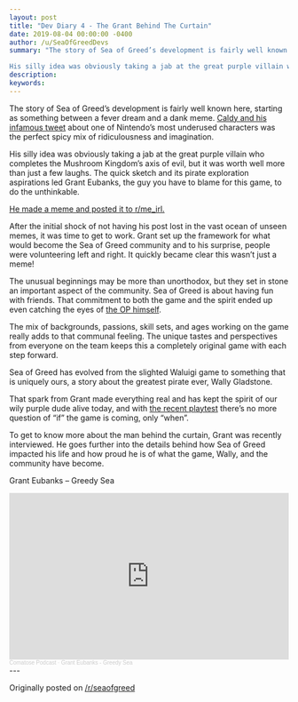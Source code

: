 ```yaml
---
layout: post
title: "Dev Diary 4 - The Grant Behind The Curtain"
date: 2019-08-04 00:00:00 -0400
author: /u/SeaOfGreedDevs
summary: "The story of Sea of Greed’s development is fairly well known here, starting as something between a fever dream and a dank meme. Caldy and his infamous tweet about one of Nintendo’s most underused characters was the perfect spicy mix of ridiculousness and imagination.

His silly idea was obviously taking a jab at the great purple villain who completes the Mushroom Kingdom’s axis of evil, but it was worth well more than just a few laughs. The quick sketch and its pirate exploration aspirations led Grant Eubanks, the guy you have to blame for this game, to do the unthinkable."
description:
keywords:
---
```


The story of Sea of Greed’s development is fairly well known here, starting as something between a fever dream and a dank meme. [Caldy and his infamous tweet](https://twitter.com/caldy/status/877661229254180865) about one of Nintendo’s most underused characters was the perfect spicy mix of ridiculousness and imagination.

His silly idea was obviously taking a jab at the great purple villain who completes the Mushroom Kingdom’s axis of evil, but it was worth well more than just a few laughs. The quick sketch and its pirate exploration aspirations led Grant Eubanks, the guy you have to blame for this game, to do the unthinkable.

[He made a meme and posted it to r/me_irl.](https://i.redd.it/jdprcreqbc831.png)

After the initial shock of not having his post lost in the vast ocean of unseen memes, it was time to get to work. Grant set up the framework for what would become the Sea of Greed community and to his surprise, people were volunteering left and right. It quickly became clear this wasn’t just a meme!

The unusual beginnings may be more than unorthodox, but they set in stone an important aspect of the community. Sea of Greed is about having fun with friends. That commitment to both the game and the spirit ended up even catching the eyes of [the OP himself](https://web.archive.org/web/20180625013359oe_/http://www.dorkly.com/post/86641/how-one-tweet-kickstarted-a-community-into-building-a-waluigi-pirate-game").

The mix of backgrounds, passions, skill sets, and ages working on the game really adds to that communal feeling. The unique tastes and perspectives from everyone on the team keeps this a completely original game with each step forward.

Sea of Greed has evolved from the slighted Waluigi game to something that is uniquely ours, a story about the greatest pirate ever, Wally Gladstone.

That spark from Grant made everything real and has kept the spirit of our wily purple dude alive today, and with [the recent playtest](http://127.0.0.1:4000/2019/08/04/devdiary3.html) there’s no more question of “if” the game is coming, only “when”.

To get to know more about the man behind the curtain, Grant was recently interviewed. He goes further into the details behind how Sea of Greed impacted his life and how proud he is of what the game, Wally, and the community have become.

Grant Eubanks – Greedy Sea

<iframe width="100%" height="300" scrolling="no" frameborder="no" allow="autoplay" src="https://w.soundcloud.com/player/?url=https%3A//api.soundcloud.com/tracks/666706967&color=%23ff5500&auto_play=false&hide_related=false&show_comments=true&show_user=true&show_reposts=false&show_teaser=true&visual=true"></iframe><div style="font-size: 10px; color: #cccccc;line-break: anywhere;word-break: normal;overflow: hidden;white-space: nowrap;text-overflow: ellipsis; font-family: Interstate,Lucida Grande,Lucida Sans Unicode,Lucida Sans,Garuda,Verdana,Tahoma,sans-serif;font-weight: 100;"><a href="https://soundcloud.com/comatose-podcast" title="Comatose Podcast" target="_blank" style="color: #cccccc; text-decoration: none;">Comatose Podcast</a> · <a href="https://soundcloud.com/comatose-podcast/grant-eubanks-greedy-sea" title="Grant Eubanks - Greedy Sea" target="_blank" style="color: #cccccc; text-decoration: none;">Grant Eubanks - Greedy Sea</a></div>
---

Originally posted on [/r/seaofgreed](https://www.reddit.com/r/seaofgreed/comments/cr7fml/dev_diary_4_the_grant_behind_the_curtain/)
